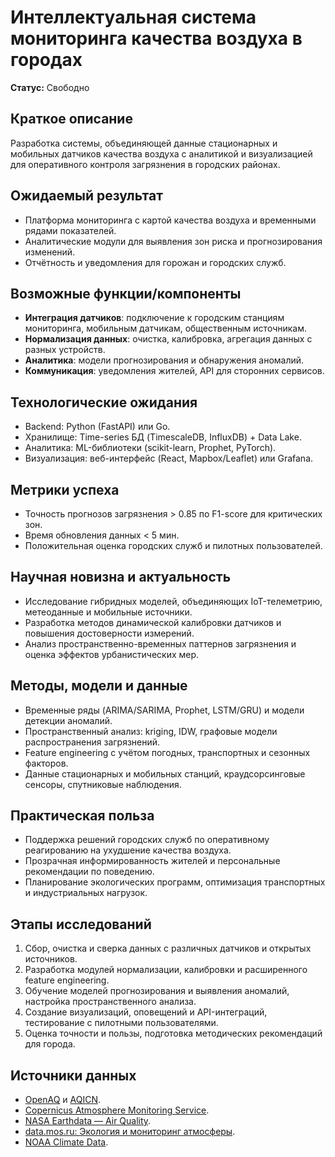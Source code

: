 # Интеллектуальная система мониторинга качества воздуха в городах

**Статус:** Свободно

## Краткое описание

Разработка системы, объединяющей данные стационарных и мобильных датчиков качества воздуха с аналитикой и визуализацией для оперативного контроля загрязнения в городских районах.

## Ожидаемый результат

- Платформа мониторинга с картой качества воздуха и временными рядами показателей.
- Аналитические модули для выявления зон риска и прогнозирования изменений.
- Отчётность и уведомления для горожан и городских служб.

## Возможные функции/компоненты

- **Интеграция датчиков**: подключение к городским станциям мониторинга, мобильным датчикам, общественным источникам.
- **Нормализация данных**: очистка, калибровка, агрегация данных с разных устройств.
- **Аналитика**: модели прогнозирования и обнаружения аномалий.
- **Коммуникация**: уведомления жителей, API для сторонних сервисов.

## Технологические ожидания

- Backend: Python (FastAPI) или Go.
- Хранилище: Time-series БД (TimescaleDB, InfluxDB) + Data Lake.
- Аналитика: ML-библиотеки (scikit-learn, Prophet, PyTorch).
- Визуализация: веб-интерфейс (React, Mapbox/Leaflet) или Grafana.

## Метрики успеха

- Точность прогнозов загрязнения > 0.85 по F1-score для критических зон.
- Время обновления данных < 5 мин.
- Положительная оценка городских служб и пилотных пользователей.

## Научная новизна и актуальность

- Исследование гибридных моделей, объединяющих IoT-телеметрию, метеоданные и мобильные источники.
- Разработка методов динамической калибровки датчиков и повышения достоверности измерений.
- Анализ пространственно-временных паттернов загрязнения и оценка эффектов урбанистических мер.

## Методы, модели и данные

- Временные ряды (ARIMA/SARIMA, Prophet, LSTM/GRU) и модели детекции аномалий.
- Пространственный анализ: kriging, IDW, графовые модели распространения загрязнений.
- Feature engineering с учётом погодных, транспортных и сезонных факторов.
- Данные стационарных и мобильных станций, краудсорсинговые сенсоры, спутниковые наблюдения.

## Практическая польза

- Поддержка решений городских служб по оперативному реагированию на ухудшение качества воздуха.
- Прозрачная информированность жителей и персональные рекомендации по поведению.
- Планирование экологических программ, оптимизация транспортных и индустриальных нагрузок.

## Этапы исследований

1. Сбор, очистка и сверка данных с различных датчиков и открытых источников.
2. Разработка модулей нормализации, калибровки и расширенного feature engineering.
3. Обучение моделей прогнозирования и выявления аномалий, настройка пространственного анализа.
4. Создание визуализаций, оповещений и API-интеграций, тестирование с пилотными пользователями.
5. Оценка точности и пользы, подготовка методических рекомендаций для города.

## Источники данных

- [OpenAQ](https://openaq.org/) и [AQICN](https://aqicn.org/data-platform/register/).
- [Copernicus Atmosphere Monitoring Service](https://atmosphere.copernicus.eu/).
- [NASA Earthdata — Air Quality](https://earthdata.nasa.gov/learn/toolkits/air-quality-toolkit).
- [data.mos.ru: Экология и мониторинг атмосферы](https://data.mos.ru/).
- [NOAA Climate Data](https://www.ncdc.noaa.gov/cdo-web/).
